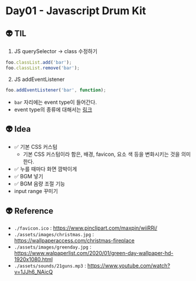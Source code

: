 # Day01 - Javascript Drum Kit

## 👽 TIL
1. JS querySelector -> class 수정하기
``` Javascript
foo.classList.add('bar');
foo.classList.remove('bar');
```

2. JS addEventListener
``` Javascript
foo.addEventListener('bar', function);
```
- `bar` 자리에는 event type이 들어간다. 
- event type의 종류에 대해서는 [링크](https://developer.mozilla.org/ko/docs/Web/Events)

## 👽 Idea
- ✅ 기본 CSS 커스텀
  - 기본 CSS 커스텀이라 함은, 배경, favicon, 요소 색 등을 변화시키는 것을 의미한다. 
- ✅ 누를 때마다 화면 깜박이게
- ✅ BGM 넣기
- ✅ BGM 음량 조절 기능
- input range 꾸미기

## 👽 Reference
- `./favicon.ico` : https://www.pinclipart.com/maxpin/wiiRRi/
- `./assets/images/christmas.jpg` : https://wallpaperaccess.com/christmas-fireplace
- `./assets/images/greenday.jpg` : https://www.walpaperlist.com/2020/01/green-day-wallpaper-hd-1920x1080.html
- `./assets/sounds/21guns.mp3` : https://www.youtube.com/watch?v=1JJh6_NAicQ